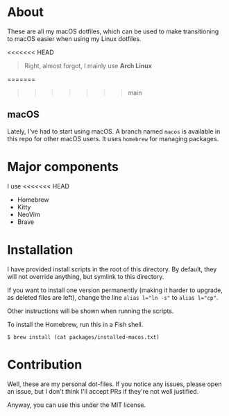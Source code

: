# About

These are all my macOS dotfiles, which can be used to make transitioning to macOS easier when using my Linux dotfiles.

<<<<<<< HEAD
> Right, almost forgot, I mainly use **Arch Linux**

=======
>>>>>>> main
## macOS

Lately, I've had to start using macOS. A branch named `macos` is available in this repo for other macOS users. It uses `homebrew` for managing packages.

# Major components

I use
<<<<<<< HEAD
- Homebrew
- Kitty
- NeoVim
- Brave

# Installation

I have provided install scripts in the root of this directory. By default, they will not override anything, but symlink to this directory.

If you want to install one version permanently (making it harder to upgrade, as deleted files are left), change the line `alias l="ln -s"` to `alias l="cp"`.

Other instructions will be shown when running the scripts.

To install the Homebrew, run this in a Fish shell.
```shell
$ brew install (cat packages/installed-macos.txt)
```

# Contribution

Well, these are my personal dot-files. If you notice any issues, please open an issue, but I don't think I'll accept PRs if they're not well justified.

Anyway, you can use this under the MIT license.
